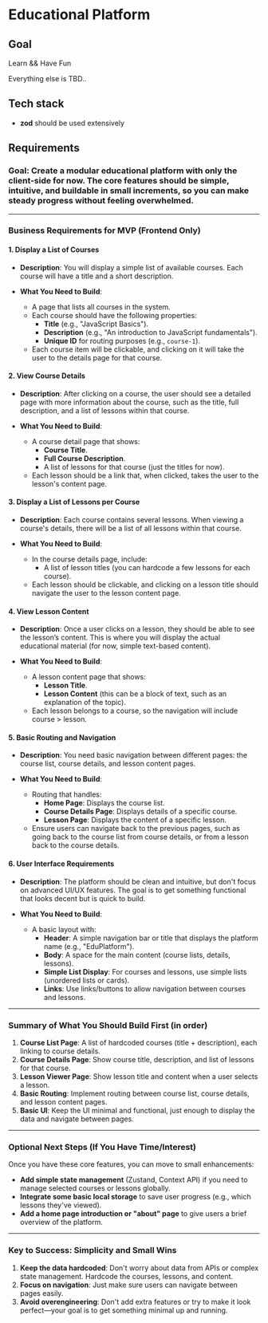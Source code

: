 # Educational Platform

## Goal

Learn && Have Fun

Everything else is TBD..

## Tech stack

- **zod** should be used extensively

## Requirements

### **Goal**: Create a modular educational platform with only the client-side for now. The core features should be simple, intuitive, and buildable in small increments, so you can make steady progress without feeling overwhelmed.

---

### **Business Requirements for MVP (Frontend Only)**

#### 1. **Display a List of Courses**

- **Description**:
  You will display a simple list of available courses. Each course will have a title and a short description.
- **What You Need to Build**:

  - A page that lists all courses in the system.
  - Each course should have the following properties:
    - **Title** (e.g., "JavaScript Basics").
    - **Description** (e.g., "An introduction to JavaScript fundamentals").
    - **Unique ID** for routing purposes (e.g., `course-1`).
  - Each course item will be clickable, and clicking on it will take the user to the details page for that course.

#### 2. **View Course Details**

- **Description**:
  After clicking on a course, the user should see a detailed page with more information about the course, such as the title, full description, and a list of lessons within that course.
- **What You Need to Build**:

  - A course detail page that shows:
    - **Course Title**.
    - **Full Course Description**.
    - A list of lessons for that course (just the titles for now).
  - Each lesson should be a link that, when clicked, takes the user to the lesson's content page.

#### 3. **Display a List of Lessons per Course**

- **Description**:
  Each course contains several lessons. When viewing a course's details, there will be a list of all lessons within that course.
- **What You Need to Build**:

  - In the course details page, include:
    - A list of lesson titles (you can hardcode a few lessons for each course).
  - Each lesson should be clickable, and clicking on a lesson title should navigate the user to the lesson content page.

#### 4. **View Lesson Content**

- **Description**:
  Once a user clicks on a lesson, they should be able to see the lesson’s content. This is where you will display the actual educational material (for now, simple text-based content).
- **What You Need to Build**:

  - A lesson content page that shows:
    - **Lesson Title**.
    - **Lesson Content** (this can be a block of text, such as an explanation of the topic).
  - Each lesson belongs to a course, so the navigation will include course > lesson.

#### 5. **Basic Routing and Navigation**

- **Description**:
  You need basic navigation between different pages: the course list, course details, and lesson content pages.
- **What You Need to Build**:

  - Routing that handles:
    - **Home Page**: Displays the course list.
    - **Course Details Page**: Displays details of a specific course.
    - **Lesson Page**: Displays the content of a specific lesson.
  - Ensure users can navigate back to the previous pages, such as going back to the course list from course details, or from a lesson back to the course details.

#### 6. **User Interface Requirements**

- **Description**:
  The platform should be clean and intuitive, but don't focus on advanced UI/UX features. The goal is to get something functional that looks decent but is quick to build.
- **What You Need to Build**:

  - A basic layout with:
    - **Header**: A simple navigation bar or title that displays the platform name (e.g., "EduPlatform").
    - **Body**: A space for the main content (course lists, details, lessons).
    - **Simple List Display**: For courses and lessons, use simple lists (unordered lists or cards).
    - **Links**: Use links/buttons to allow navigation between courses and lessons.

---

### **Summary of What You Should Build First (in order)**

1. **Course List Page**: A list of hardcoded courses (title + description), each linking to course details.
2. **Course Details Page**: Show course title, description, and list of lessons for that course.
3. **Lesson Viewer Page**: Show lesson title and content when a user selects a lesson.
4. **Basic Routing**: Implement routing between course list, course details, and lesson content pages.
5. **Basic UI**: Keep the UI minimal and functional, just enough to display the data and navigate between pages.

---

### **Optional Next Steps (If You Have Time/Interest)**

Once you have these core features, you can move to small enhancements:

- **Add simple state management** (Zustand, Context API) if you need to manage selected courses or lessons globally.
- **Integrate some basic local storage** to save user progress (e.g., which lessons they've viewed).
- **Add a home page introduction or "about" page** to give users a brief overview of the platform.

---

### **Key to Success**: **Simplicity and Small Wins**

1. **Keep the data hardcoded**: Don't worry about data from APIs or complex state management. Hardcode the courses, lessons, and content.
2. **Focus on navigation**: Just make sure users can navigate between pages easily.
3. **Avoid overengineering**: Don't add extra features or try to make it look perfect—your goal is to get something minimal up and running.
